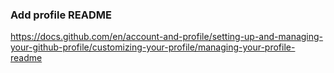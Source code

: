 


### Add profile README
https://docs.github.com/en/account-and-profile/setting-up-and-managing-your-github-profile/customizing-your-profile/managing-your-profile-readme
